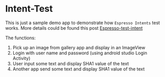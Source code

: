 # Intent-Test

This is just a sample demo app to demonstrate how `Espresso Intents` test works. More details could be found this post [Espresso-test-intent](http://pengj.me/android/test/2015/10/17/expresso-test-intent.html) 

The functions:

1. Pick up an image from gallery app and display in an ImageView
2. Login with user name and password (using android studio Login Activity)
3. User input some text and display SHA1 value of the text
4. Another app send some text and display SHA1 value of the text